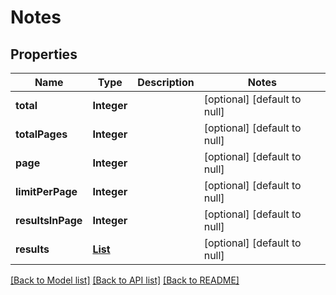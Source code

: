 # Notes
## Properties

| Name | Type | Description | Notes |
|------------ | ------------- | ------------- | -------------|
| **total** | **Integer** |  | [optional] [default to null] |
| **totalPages** | **Integer** |  | [optional] [default to null] |
| **page** | **Integer** |  | [optional] [default to null] |
| **limitPerPage** | **Integer** |  | [optional] [default to null] |
| **resultsInPage** | **Integer** |  | [optional] [default to null] |
| **results** | [**List**](Note.md) |  | [optional] [default to null] |

[[Back to Model list]](../README.md#documentation-for-models) [[Back to API list]](../README.md#documentation-for-api-endpoints) [[Back to README]](../README.md)

